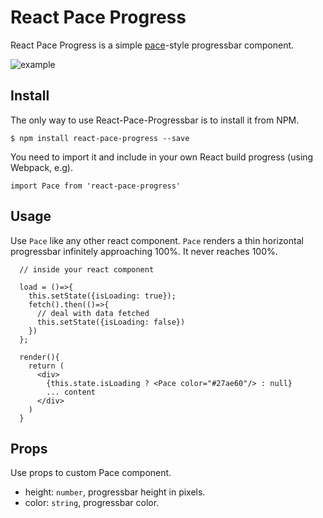 # React Pace Progress

React Pace Progress is a simple [pace]-style progressbar component.

![example](https://xieguanglei.github.io/react-pace-progress/resource/examle.gif)

## Install

The only way to use React-Pace-Progressbar is to install it from NPM.

```
$ npm install react-pace-progress --save
```

You need to import it and include in your own React build progress (using Webpack, e.g).

```
import Pace from 'react-pace-progress'
```

## Usage

Use `Pace` like any other react component. `Pace` renders a thin horizontal progressbar infinitely approaching 100%. It never reaches 100%.  

```
  // inside your react component
  
  load = ()=>{
    this.setState({isLoading: true});
    fetch().then(()=>{
      // deal with data fetched
      this.setState({isLoading: false})
    })
  };
  
  render(){
    return (
      <div>
        {this.state.isLoading ? <Pace color="#27ae60"/> : null}
        ... content
      </div>
    )
  }
```

## Props

Use props to custom Pace component.

- height: `number`, progressbar height in pixels.
- color: `string`, progressbar color.

[pace]: http://github.hubspot.com/pace/
